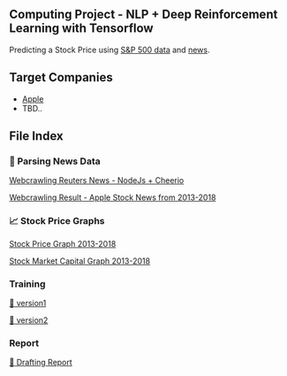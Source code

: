 ## Computing Project - NLP + Deep Reinforcement Learning with Tensorflow

Predicting a Stock Price using [S&P 500 data](https://www.kaggle.com/camnugent/sandp500) and [news](https://www.reuters.com/finance/stocks/company-news/AAPL.OQ).

## Target Companies
* [Apple](https://www.apple.com/)
* TBD..

## File Index

### :bento:  Parsing News Data 

[Webcrawling Reuters News - NodeJs + Cheerio](https://github.com/wenyenwei/tensorflow-stock-news/blob/master/rnews.js)

[Webcrawling Result - Apple Stock News from 2013-2018](https://github.com/wenyenwei/tensorflow-stock-news/blob/master/rnews_apple.txt)

### :chart_with_upwards_trend:  Stock Price Graphs

[Stock Price Graph 2013-2018](https://github.com/wenyenwei/tensorflow-stock-news/blob/master/data_image.png)

[Stock Market Capital Graph 2013-2018](https://github.com/wenyenwei/tensorflow-stock-news/blob/master/data_image_vol.png)

### Training

[:bookmark: version1](https://github.com/wenyenwei/tensorflow-stock-news/blob/master/rnews.py)

[:bookmark: version2](https://github.com/wenyenwei/tensorflow-stock-news/blob/master/rnews2.py)

### Report

[:construction: Drafting Report](https://docs.google.com/document/d/1IXd_1U-Ucj39PColOH4dgrfw84PoLc9uKmLs0Wbm11M/edit?usp=sharing)
